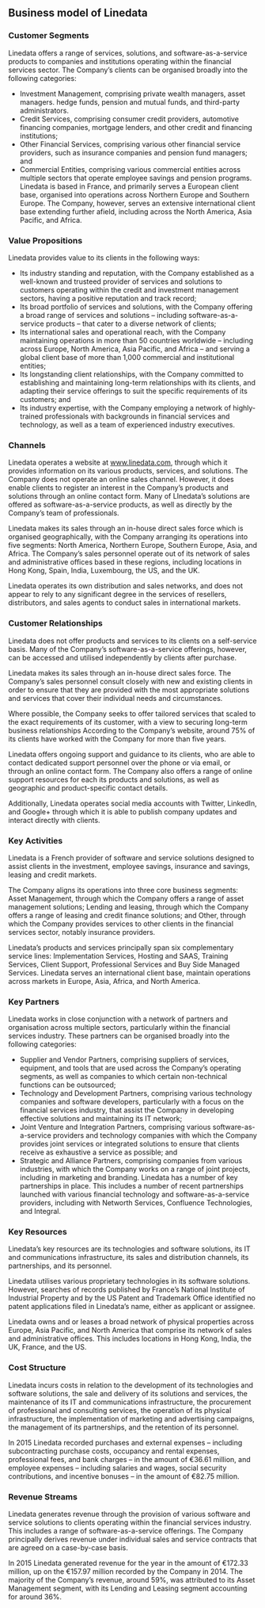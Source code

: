 Business model of Linedata
--------------------------

 ### Customer Segments

 Linedata offers a range of services, solutions, and software-as-a-service products to companies and institutions operating within the financial services sector. The Company’s clients can be organised broadly into the following categories:

  * Investment Management, comprising private wealth managers, asset managers. hedge funds, pension and mutual funds, and third-party administrators.
 * Credit Services, comprising consumer credit providers, automotive financing companies, mortgage lenders, and other credit and financing institutions;
 * Other Financial Services, comprising various other financial service providers, such as insurance companies and pension fund managers; and
 * Commercial Entities, comprising various commercial entities across multiple sectors that operate employee savings and pension programs.
  Linedata is based in France, and primarily serves a European client base, organised into operations across Northern Europe and Southern Europe. The Company, however, serves an extensive international client base extending further afield, including across the North America, Asia Pacific, and Africa.

 ### Value Propositions

 Linedata provides value to its clients in the following ways:

  * Its industry standing and reputation, with the Company established as a well-known and trusteed provider of services and solutions to customers operating within the credit and investment management sectors, having a positive reputation and track record;
 * Its broad portfolio of services and solutions, with the Company offering a broad range of services and solutions – including software-as-a-service products – that cater to a diverse network of clients;
 * Its international sales and operational reach, with the Company maintaining operations in more than 50 countries worldwide – including across Europe, North America, Asia Pacific, and Africa – and serving a global client base of more than 1,000 commercial and institutional entities;
 * Its longstanding client relationships, with the Company committed to establishing and maintaining long-term relationships with its clients, and adapting their service offerings to suit the specific requirements of its customers; and
 * Its industry expertise, with the Company employing a network of highly-trained professionals with backgrounds in financial services and technology, as well as a team of experienced industry executives.
  ### Channels

 Linedata operates a website at www.linedata.com, through which it provides information on its various products, services, and solutions. The Company does not operate an online sales channel. However, it does enable clients to register an interest in the Company’s products and solutions through an online contact form. Many of LInedata’s solutions are offered as software-as-a-service products, as well as directly by the Company’s team of professionals.

 Linedata makes its sales through an in-house direct sales force which is organised geographically, with the Company arranging its operations into five segments: North America, Northern Europe, Southern Europe, Asia, and Africa. The Company’s sales personnel operate out of its network of sales and administrative offices based in these regions, including locations in Hong Kong, Spain, India, Luxembourg, the US, and the UK.

 Linedata operates its own distribution and sales networks, and does not appear to rely to any significant degree in the services of resellers, distributors, and sales agents to conduct sales in international markets.

 ### Customer Relationships

 Linedata does not offer products and services to its clients on a self-service basis. Many of the Company’s software-as-a-service offerings, however, can be accessed and utilised independently by clients after purchase.

 Linedata makes its sales through an in-house direct sales force. The Company’s sales personnel consult closely with new and existing clients in order to ensure that they are provided with the most appropriate solutions and services that cover their individual needs and circumstances.

 Where possible, the Company seeks to offer tailored services that scaled to the exact requirements of its customer, with a view to securing long-term business relationships According to the Company’s website, around 75% of its clients have worked with the Company for more than five years.

 Linedata offers ongoing support and guidance to its clients, who are able to contact dedicated support personnel over the phone or via email, or through an online contact form. The Company also offers a range of online support resources for each its products and solutions, as well as geographic and product-specific contact details.

 Additionally, Linedata operates social media accounts with Twitter, LinkedIn, and Google+ through which it is able to publish company updates and interact directly with clients.

 ### Key Activities

 Linedata is a French provider of software and service solutions designed to assist clients in the investment, employee savings, insurance and savings, leasing and credit markets.

 The Company aligns its operations into three core business segments: Asset Management, through which the Company offers a range of asset management solutions; Lending and leasing, through which the Company offers a range of leasing and credit finance solutions; and Other, through which the Company provides services to other clients in the financial services sector, notably insurance providers.

 Linedata’s products and services principally span six complementary service lines: Implementation Services, Hosting and SAAS, Training Services, Client Support, Professional Services and Buy Side Managed Services. Linedata serves an international client base, maintain operations across markets in Europe, Asia, Africa, and North America.

 ### Key Partners

 Linedata works in close conjunction with a network of partners and organisation across multiple sectors, particularly within the financial services industry. These partners can be organised broadly into the following categories:

  * Supplier and Vendor Partners, comprising suppliers of services, equipment, and tools that are used across the Company’s operating segments, as well as companies to which certain non-technical functions can be outsourced;
 * Technology and Development Partners, comprising various technology companies and software developers, particularly with a focus on the financial services industry, that assist the Company in developing effective solutions and maintaining its IT network;
 * Joint Venture and Integration Partners, comprising various software-as-a-service providers and technology companies with which the Company provides joint services or integrated solutions to ensure that clients receive as exhaustive a service as possible; and
 * Strategic and Alliance Partners, comprising companies from various industries, with which the Company works on a range of joint projects, including in marketing and branding.
  Linedata has a number of key partnerships in place. This includes a number of recent partnerships launched with various financial technology and software-as-a-service providers, including with Networth Services, Confluence Technologies, and Integral.

 ### Key Resources

 Linedata’s key resources are its technologies and software solutions, its IT and communications infrastructure, its sales and distribution channels, its partnerships, and its personnel.

 Linedata utilises various proprietary technologies in its software solutions. However, searches of records published by France’s National Institute of Industrial Property and by the US Patent and Trademark Office identified no patent applications filed in Linedata’s name, either as applicant or assignee.

 Linedata owns and or leases a broad network of physical properties across Europe, Asia Pacific, and North America that comprise its network of sales and administrative offices. This includes locations in Hong Kong, India, the UK, France, and the US.

 ### Cost Structure

 Linedata incurs costs in relation to the development of its technologies and software solutions, the sale and delivery of its solutions and services, the maintenance of its IT and communications infrastructure, the procurement of professional and consulting services, the operation of its physical infrastructure, the implementation of marketing and advertising campaigns, the management of its partnerships, and the retention of its personnel.

 In 2015 Linedata recorded purchases and external expenses – including subcontracting purchase costs, occupancy and rental expenses, professional fees, and bank charges – in the amount of €36.61 million, and employee expenses – including salaries and wages, social security contributions, and incentive bonuses – in the amount of €82.75 million.

 ### Revenue Streams

 Linedata generates revenue through the provision of various software and service solutions to clients operating within the financial services industry. This includes a range of software-as-a-service offerings. The Company principally derives revenue under individual sales and service contracts that are agreed on a case-by-case basis.

 In 2015 Linedata generated revenue for the year in the amount of €172.33 million, up on the €157.97 million recorded by the Company in 2014. The majority of the Company’s revenue, around 59%, was attributed to its Asset Management segment, with its Lending and Leasing segment accounting for around 36%.